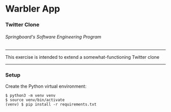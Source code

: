 # Warbler App
### Twitter Clone
###### Springboard's Software Engineering Program
***
This exercise is intended to extend a somewhat-functioning Twitter clone
***
### Setup
Create the Python virtual environment:
```
$ python3 -m venv venv
$ source venv/bin/activate
(venv) $ pip install -r requirements.txt
```

